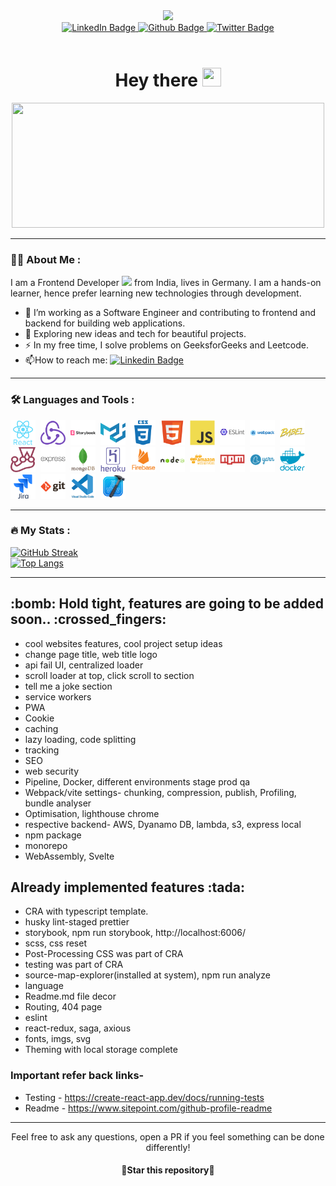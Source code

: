 <div id="header" align="center">
  <img src="https://media.giphy.com/media/fo0HtwcJzNUcOlRdFc/giphy.gif" width="100"/>
</div>

<div id="badges" align="center">
  <a href="https://www.linkedin.com/in/joshi-avani/">
    <img src="https://img.shields.io/badge/LinkedIn-blue?style=for-the-badge&logo=linkedin&logoColor=white" alt="LinkedIn Badge"/>
  </a>
  <a href="https://github.com/avaniklsjoshi">
    <img src="https://img.shields.io/badge/GitHub-red?style=for-the-badge&logo=github&logoColor=white" alt="Github Badge"/>
  </a>
  <a href="https://twitter.com/avaniklsjoshi">
    <img src="https://img.shields.io/badge/Twitter-blue?style=for-the-badge&logo=twitter&logoColor=white" alt="Twitter Badge"/>
  </a>
</div>

<div align="center">
  <img src="https://komarev.com/ghpvc/?username=avaniklsjoshi&style=flat-square&color=blue" alt="" align="center"/>
</div>
<h1 align="center">
  Hey there
  <img src="https://media.giphy.com/media/hvRJCLFzcasrR4ia7z/giphy.gif" width="30" height="30"/>
</h1>
<div align="center">
  <img src="https://media.giphy.com/media/RbDKaczqWovIugyJmW/giphy.gif" width="500" height="200"/>
</div>

---

### :woman_technologist: About Me :

I am a Frontend Developer <img src="https://media.giphy.com/media/WUlplcMpOCEmTGBtBW/giphy.gif" width="30"> from India, lives in Germany. I am a hands-on learner, hence prefer learning new technologies through development.

- :telescope: I’m working as a Software Engineer and contributing to frontend and backend for building web applications.
- :seedling: Exploring new ideas and tech for beautiful projects.
- :zap: In my free time, I solve problems on GeeksforGeeks and Leetcode.
- :mailbox:How to reach me: [![Linkedin Badge](https://img.shields.io/badge/-Avani-blue?style=flat&logo=Linkedin&logoColor=white)](https://www.linkedin.com/in/joshi-avani/)

---

### :hammer_and_wrench: Languages and Tools :

<div>
  <img src="https://github.com/devicons/devicon/blob/master/icons/react/react-original-wordmark.svg" title="React" alt="React" width="40" height="40"/>&nbsp;
  <img src="https://github.com/devicons/devicon/blob/master/icons/redux/redux-original.svg" title="Redux" **alt="Redux" width="40" height="40"/>&nbsp;
  <img src="https://github.com/devicons/devicon/blob/master/icons/storybook/storybook-original-wordmark.svg" title="Storybook" **alt="Storybook" width="40" height="40"/>&nbsp;
  <img src="https://github.com/devicons/devicon/blob/master/icons/materialui/materialui-original.svg" title="Material UI" alt="Material UI" width="40" height="40"/>&nbsp;
  <img src="https://github.com/devicons/devicon/blob/master/icons/css3/css3-plain-wordmark.svg"  title="CSS3" alt="CSS" width="40" height="40"/>&nbsp;
  <img src="https://github.com/devicons/devicon/blob/master/icons/html5/html5-original.svg" title="HTML5" alt="HTML" width="40" height="40"/>&nbsp;
  <img src="https://github.com/devicons/devicon/blob/master/icons/javascript/javascript-original.svg" title="JavaScript" alt="JavaScript" width="40" height="40"/>&nbsp;
  <img src="https://github.com/devicons/devicon/blob/master/icons/eslint/eslint-original-wordmark.svg" title="Eslint" **alt="Eslint" width="40" height="40"/>&nbsp;
  <img src="https://github.com/devicons/devicon/blob/master/icons/webpack/webpack-original-wordmark.svg" title="Webpack" **alt="Webpack" width="40" height="40"/>&nbsp;
  <img src="https://github.com/devicons/devicon/blob/master/icons/babel/babel-original.svg" title="Babel" **alt="Babel" width="40" height="40"/>&nbsp;
  <img src="https://github.com/devicons/devicon/blob/master/icons/jest/jest-plain.svg" title="Jest" **alt="Jest" width="40" height="40"/>&nbsp;
  <img src="https://github.com/devicons/devicon/blob/master/icons/express/express-original-wordmark.svg" title="Express" **alt="Express" width="40" height="40"/>&nbsp;
  <img src="https://github.com/devicons/devicon/blob/master/icons/mongodb/mongodb-original-wordmark.svg" title="MongoDB" **alt="MongoDB" width="40" height="40"/>&nbsp;
  <img src="https://github.com/devicons/devicon/blob/master/icons/heroku/heroku-original-wordmark.svg" title="Heroku" **alt="Heroku" width="40" height="40"/>&nbsp;
   <img src="https://github.com/devicons/devicon/blob/master/icons/firebase/firebase-plain-wordmark.svg" title="Firebase" alt="Firebase" width="40" height="40"/>&nbsp;
  <img src="https://github.com/devicons/devicon/blob/master/icons/nodejs/nodejs-original-wordmark.svg" title="NodeJS" alt="NodeJS" width="40" height="40"/>&nbsp;
  <img src="https://github.com/devicons/devicon/blob/master/icons/amazonwebservices/amazonwebservices-plain-wordmark.svg" title="AWS" alt="AWS" width="40" height="40"/>&nbsp;
  <img src="https://github.com/devicons/devicon/blob/master/icons/npm/npm-original-wordmark.svg" title="npm" **alt="npm" width="40" height="40"/>&nbsp;
  <img src="https://github.com/devicons/devicon/blob/master/icons/yarn/yarn-original-wordmark.svg" title="yarn" **alt="yarn" width="40" height="40"/>&nbsp;
  <img src="https://github.com/devicons/devicon/blob/master/icons/docker/docker-plain-wordmark.svg" title="Docker" **alt="Docker" width="40" height="40"/>&nbsp;
  <img src="https://github.com/devicons/devicon/blob/master/icons/jira/jira-original-wordmark.svg" title="Jira" **alt="Jira" width="40" height="40"/>&nbsp;
  <img src="https://github.com/devicons/devicon/blob/master/icons/git/git-original-wordmark.svg" title="Git" **alt="Git" width="40" height="40"/>&nbsp;
  <img src="https://github.com/devicons/devicon/blob/master/icons/vscode/vscode-original-wordmark.svg" title="vscode" **alt="vscode" width="40" height="40"/>&nbsp;
  <img src="https://github.com/devicons/devicon/blob/master/icons/xcode/xcode-original.svg" title="xcode" **alt="xcode" width="40" height="40"/>&nbsp;
</div>

---

### :fire: My Stats :

[![GitHub Streak](http://github-readme-streak-stats.herokuapp.com?user=avaniklsjoshi&theme=dark&background=000000)](https://git.io/streak-stats)
<br/>
[![Top Langs](https://github-readme-stats.vercel.app/api/top-langs/?username=avaniklsjoshi&layout=compact&theme=vision-friendly-dark)](https://github.com/anuraghazra/github-readme-stats)

---

<h2>:bomb:  Hold tight, features are going to be added soon..  :crossed_fingers:</h2>

- cool websites features, cool project setup ideas
- change page title, web title logo
- api fail UI, centralized loader
- scroll loader at top, click scroll to section
- tell me a joke section
- service workers
- PWA
- Cookie
- caching
- lazy loading, code splitting
- tracking
- SEO
- web security
- Pipeline, Docker, different environments stage prod qa
- Webpack/vite settings- chunking, compression, publish, Profiling, bundle analyser
- Optimisation, lighthouse chrome
- respective backend- AWS, Dyanamo DB, lambda, s3, express local
- npm package
- monorepo
- WebAssembly, Svelte

<h2>Already implemented features :tada: </h2>

- CRA with typescript template.
- husky lint-staged prettier
- storybook, npm run storybook, http://localhost:6006/
- scss, css reset
- Post-Processing CSS was part of CRA
- testing was part of CRA
- source-map-explorer(installed at system), npm run analyze
- language
- Readme.md file decor
- Routing, 404 page
- eslint
- react-redux, saga, axious
- fonts, imgs, svg
- Theming with local storage complete

<h3> Important refer back links-</h3>

- Testing - https://create-react-app.dev/docs/running-tests
- Readme - https://www.sitepoint.com/github-profile-readme

---

<div align="center">
  Feel free to ask any questions, open a PR if you feel something can be done differently!
  <h4 align="center">🌟Star this repository🌟</h4>
</div>
